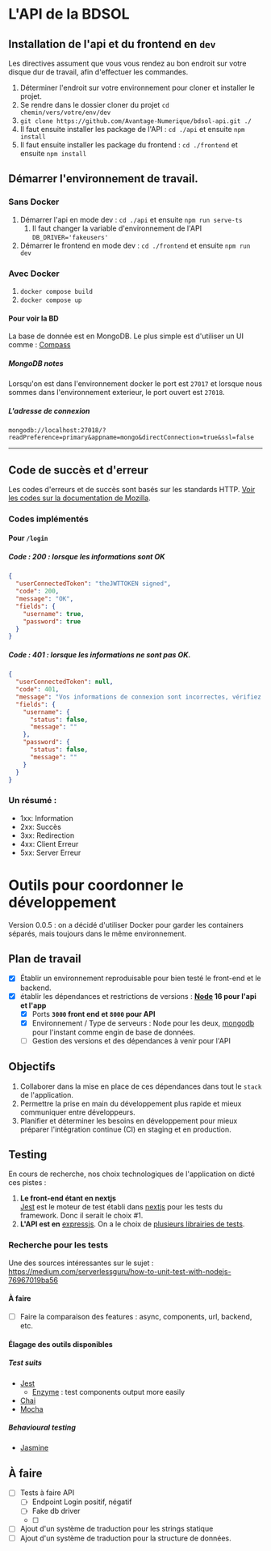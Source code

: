 # L'API de la BDSOL

## Installation de l'api et du frontend en `dev`

Les directives assument que vous vous rendez au bon endroit sur votre disque dur de travail, afin d'effectuer les commandes.

1. Déterminer l'endroit sur votre environnement pour cloner et installer le projet.
2. Se rendre dans le dossier cloner du projet `cd chemin/vers/votre/env/dev`
3. `git clone https://github.com/Avantage-Numerique/bdsol-api.git ./`
4. Il faut ensuite installer les package de l'API : `cd ./api` et ensuite `npm install`
5. Il faut ensuite installer les package du frontend : `cd ./frontend` et ensuite `npm install`

## Démarrer l'environnement de travail.

### Sans Docker

1. Démarrer l'api en mode dev : `cd ./api` et ensuite `npm run serve-ts`
   1. Il faut changer la variable d'environnement de l'API `DB_DRIVER='fakeusers'`
2. Démarrer le frontend en mode dev : `cd ./frontend` et ensuite `npm run dev`

### Avec Docker
1. `docker compose build`
2. `docker compose up`

#### Pour voir la BD
La base de donnée est en MongoDB. Le plus simple est d'utiliser un UI comme : [Compass](https://www.mongodb.com/products/compass)

##### MongoDB notes
Lorsqu'on est dans l'environnement docker le port est `27017` et lorsque nous sommes dans l'environnement exterieur, le port ouvert est `27018`.

##### L'adresse de connexion 
```url
mongodb://localhost:27018/?readPreference=primary&appname=mongo&directConnection=true&ssl=false
```
---

## Code de succès et d'erreur

Les codes d'erreurs et de succès sont basés sur les standards HTTP.
[Voir les codes sur la documentation de Mozilla](https://developer.mozilla.org/fr/docs/Web/HTTP/Status).

### Codes implémentés

#### Pour `/login`

##### Code : **200** : lorsque les informations sont OK

```json
{
  "userConnectedToken": "theJWTTOKEN signed",
  "code": 200,
  "message": "OK",
  "fields": {
    "username": true,
    "password": true
  }
}
```

##### Code : **401** : lorsque les informations ne sont pas OK.

```json
{
  "userConnectedToken": null,
  "code": 401,
  "message": "Vos informations de connexion sont incorrectes, vérifiez votre utilisateur et mot de passe.",
  "fields": {
    "username": {
      "status": false,
      "message": ""
    },
    "password": {
      "status": false,
      "message": ""
    }
  }
}
```

### Un résumé :

- 1xx: Information
- 2xx: Succès
- 3xx: Redirection
- 4xx: Client Erreur
- 5xx: Server Erreur


# Outils pour coordonner le développement
Version 0.0.5 : on a décidé d'utiliser Docker pour garder les containers séparés, mais toujours dans le même environnement.

## Plan de travail
- [X] Établir un environnement reproduisable pour bien testé le front-end et le backend.
- [X] établir les dépendances et restrictions de versions : **[Node](https://nodejs.org/fr/) 16 pour l'api et l'app**
   - [X] Ports **`3000` front end et `8000` pour API**
   - [X] Environnement / Type de serveurs : Node pour les deux, [mongodb](https://www.mongodb.com/fr-fr) pour l'instant comme engin de base de données.
   - [ ] Gestion des versions et des dépendances à venir pour l'API

## Objectifs
1. Collaborer dans la mise en place de ces dépendances dans tout le `stack` de l'application.
2. Permettre la prise en main du développement plus rapide et mieux communiquer entre développeurs.
3. Planifier et déterminer les besoins en développement pour mieux préparer l'intégration continue (CI) en staging et en production.

## Testing
En cours de recherche, nos choix technologiques de l'application on dicté ces pistes :
1. **Le front-end étant en nextjs** <br>[Jest](https://jestjs.io/) est le moteur de test établi dans [nextjs](https://nextjs.org/) pour les tests du framework. Donc il serait le choix #1.
2. **L'API est en** [expressjs](https://expressjs.com/fr/). On a le choix de [plusieurs librairies de tests](#recherche-pour-les-tests).

### Recherche pour les tests
Une des sources intéressantes sur le sujet : https://medium.com/serverlessguru/how-to-unit-test-with-nodejs-76967019ba56

#### À faire
- [ ] Faire la comparaison des features : async, components, url, backend, etc.

#### Élagage des outils disponibles

##### Test suits
- [Jest](https://jestjs.io/)
   - [Enzyme](https://enzymejs.github.io/enzyme/) : test components output more easily
- [Chai](https://www.chaijs.com/)
- [Mocha](https://mochajs.org/)

##### Behavioural testing
- [Jasmine](https://jasmine.github.io/pages/getting_started.html)


## À faire
- [ ] Tests à faire API
  - [ ] Endpoint Login positif, négatif
  - [ ] Fake db driver
  - [ ] 
- [ ] Ajout d'un système de traduction pour les strings statique
- [ ] Ajout d'un système de traduction pour la structure de données.